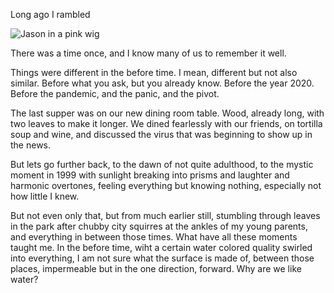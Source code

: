 Long ago I rambled

![Jason in a pink wig](https://jason-leo.s3.amazonaws.com/blog/images/2020-04-14_15-13.png)

There was a time once, and I know many of us to remember it well.

Things were different in the before time. I mean, different but not also similar. Before what you ask, but you already know. Before the year 2020. Before the pandemic, and the panic, and the pivot.

The last supper was on our new dining room table. Wood, already long, with two leaves to make it longer. We dined fearlessly with our friends, on tortilla soup and wine, and discussed the virus that was beginning to show up in the news.

But lets go further back, to the dawn of not quite adulthood, to the mystic moment in 1999 with sunlight breaking into prisms and laughter and harmonic overtones, feeling everything but knowing nothing, especially not how little I knew.

But not even only that, but from much earlier still, stumbling through leaves in the park after chubby city squirres at the ankles of my young parents, and everything in between those times. What have all these moments taught me. In the before time, wiht a certain water colored quality swirled into everything, I am not sure what the surface is made of, between those places, impermeable but in the one direction, forward. Why are we like water?
